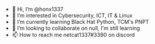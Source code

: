 - 👋 Hi, I’m @honx1337
- 👀 I’m interested in Cybersecurity, ICT, IT & Linux
- 🌱 I’m currently learning Black Hat Python, TCM's PNPT
- 💞️ I’m looking to collaborate on null, I'm still learning
- 📫 How to reach me netcat1337#3390 on discord

<!---
honx1337/honx1337 is a ✨ special ✨ repository because its `README.md` (this file) appears on your GitHub profile.
You can click the Preview link to take a look at your changes.
--->
